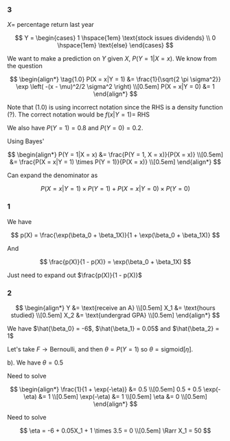 ### 3

$X =$ percentage return last year

$$
Y = \begin{cases}
1 \hspace{1em} \text{stock issues dividends} \\
0 \hspace{1em} \text{else}
\end{cases}
$$

We want to make a prediction on $Y$ given $X$, $P(Y = 1|X = x)$. We know from
the question

$$
\begin{align*}
\tag{1.0} P(X = x|Y = 1) &= \frac{1}{\sqrt{2 \pi \sigma^2}} \exp \left( -(x - \mu)^2/2 \sigma^2 \right)  \\[0.5em]
P(X = x|Y = 0) &= 1
\end{align*}
$$

Note that $(1.0)$ is using incorrect notation since the RHS is a density
function (?). The correct notation would be $f(x|Y=1) =$ RHS

We also have $P(Y = 1) = 0.8$ and $P(Y = 0) = 0.2$.

Using Bayes'

$$
\begin{align*}
P(Y = 1|X = x) &= \frac{P(Y = 1, X = x)}{P(X = x)} \\[0.5em]
&= \frac{P(X = x|Y = 1) \times P(Y = 1)}{P(X = x)} \\[0.5em]
\end{align*}
$$

Can expand the denominator as

$$
P(X = x|Y = 1) \times P(Y = 1) + P(X = x|Y = 0) \times P(Y = 0)
$$

### 1

We have

$$
p(X) = \frac{\exp(\beta_0 + \beta_1X)}{1 + \exp(\beta_0 + \beta_1X)}
$$

And

$$
\frac{p(X)}{1 - p(X)} = \exp(\beta_0 + \beta_1X)
$$

Just need to expand out $\frac{p(X)}{1 - p(X)}$

### 2

$$
\begin{align*}
Y &= \text{receive an A} \\[0.5em]
X_1 &= \text{hours studied} \\[0.5em]
X_2 &= \text{undergrad GPA} \\[0.5em]
\end{align*}
$$

We have $\hat{\beta_0} = -6$, $\hat{\beta_1} = 0.05$ and $\hat{\beta_2} = 1$

Let's take $F \rightarrow \text{Bernoulli}$, and then $\theta = P(Y = 1)$
so $\theta = \text{sigmoid}[\eta]$.

b). We have $\theta = 0.5$

Need to solve

$$
\begin{align*}
\frac{1}{1 + \exp(-\eta)} &= 0.5 \\[0.5em]
0.5 + 0.5 \exp(-\eta) &= 1 \\[0.5em]
\exp(-\eta) &= 1 \\[0.5em]
\eta &= 0 \\[0.5em]
\end{align*}
$$

Need to solve

$$
\eta = -6 + 0.05X_1 + 1 \times 3.5 = 0 \\[0.5em]
\Rarr X_1 = 50
$$

